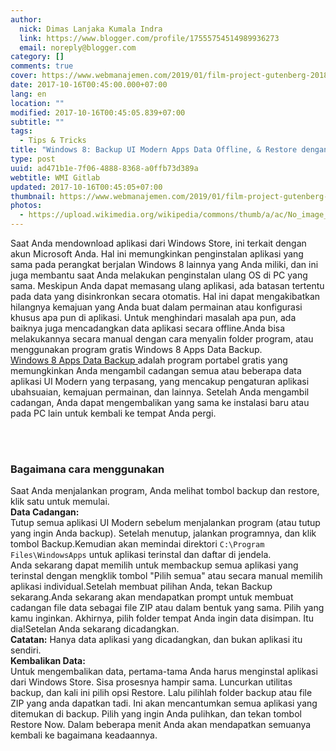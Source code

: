 ```yaml
---
author:
  nick: Dimas Lanjaka Kumala Indra
  link: https://www.blogger.com/profile/17555754514989936273
  email: noreply@blogger.com
category: []
comments: true
cover: https://www.webmanajemen.com/2019/01/film-project-gutenberg-2018-subtitle/ab93c1b0256b581497d4d4eabe9ad5c3.png
date: 2017-10-16T00:45:00.000+07:00
lang: en
location: ""
modified: 2017-10-16T00:45:05.839+07:00
subtitle: ""
tags:
  - Tips & Tricks
title: "Windows 8: Backup UI Modern Apps Data Offline, & Restore dengan mudah"
type: post
uuid: ad471b1e-7f06-4888-8368-a0ffb73d389a
webtitle: WMI Gitlab
updated: 2017-10-16T00:45:05+07:00
thumbnail: https://www.webmanajemen.com/2019/01/film-project-gutenberg-2018-subtitle/ab93c1b0256b581497d4d4eabe9ad5c3.png
photos:
  - https://upload.wikimedia.org/wikipedia/commons/thumb/a/ac/No_image_available.svg/2048px-No_image_available.svg.png
---
```


Saat Anda mendownload aplikasi dari Windows Store, ini terkait dengan akun     Microsoft Anda. Hal ini memungkinkan penginstalan aplikasi yang sama pada     perangkat berjalan Windows 8 lainnya yang Anda miliki, dan ini juga     membantu saat Anda melakukan penginstalan ulang OS di PC yang sama.     Meskipun Anda dapat memasang ulang aplikasi, ada batasan tertentu pada data     yang disinkronkan secara otomatis. Hal ini dapat mengakibatkan hilangnya     kemajuan yang Anda buat dalam permainan atau konfigurasi khusus apa pun di     aplikasi. Untuk menghindari masalah apa pun, ada baiknya juga mencadangkan     data aplikasi secara offline.Anda bisa melakukannya secara manual dengan     cara menyalin folder program, atau menggunakan program gratis Windows 8     Apps Data Backup. <br><a href="http://translate.googleusercontent.com/translate_c?depth=2&amp;nv=1&amp;rurl=translate.google.com&amp;sl=en&amp;sp=nmt4&amp;tl=id&amp;u=http://www.marcoronline.net/index.php/download/6-sicurezza4/639-windows-8-apps-data-backup.html&amp;usg=ALkJrhgjO-oC4fsfBUeW-8kWXusAulHRmQ" rel="noopener noreferer nofollow" target="_blank">        Windows 8 Apps Data Backup     </a>    adalah program portabel gratis yang memungkinkan Anda mengambil cadangan     semua atau beberapa data aplikasi UI Modern yang terpasang, yang mencakup     pengaturan aplikasi ubahsuaian, kemajuan permainan, dan lainnya. Setelah     Anda mengambil cadangan, Anda dapat mengembalikan yang sama ke instalasi     baru atau pada PC lain untuk kembali ke tempat Anda pergi.     <br><br><div><br></div><div><h3>        Bagaimana cara menggunakan     </h3>Saat Anda menjalankan program, Anda melihat tombol backup dan restore,         klik satu untuk memulai.     <br><center>        <ins id="aswift_0_expand"><ins id="aswift_0_anchor"></ins></ins>    </center><strong>Data Cadangan:</strong>        <br>        Tutup semua aplikasi UI Modern sebelum menjalankan program (atau tutup         yang ingin Anda backup). Setelah menutup, jalankan programnya, dan klik tombol Backup.Kemudian akan memindai direktori        <code>C:\Program Files\WindowsApps</code> untuk aplikasi terinstal dan         daftar di jendela.     <br>Anda sekarang dapat memilih untuk membackup semua aplikasi yang         terinstal dengan mengklik tombol "Pilih semua" atau secara manual         memilih aplikasi individual.Setelah membuat pilihan Anda, tekan Backup         sekarang.Anda sekarang akan mendapatkan prompt untuk membuat cadangan         file data sebagai file ZIP atau dalam bentuk yang sama. Pilih yang kamu         inginkan. Akhirnya, pilih folder tempat Anda ingin data disimpan. Itu         dia!Setelan Anda sekarang dicadangkan.     <br><strong>Catatan:</strong>        Hanya data aplikasi yang dicadangkan, dan bukan aplikasi itu sendiri.     <br><strong>Kembalikan Data:</strong>        <br>        Untuk mengembalikan data, pertama-tama Anda harus menginstal aplikasi         dari Windows Store. Sisa prosesnya hampir sama. Luncurkan utilitas         backup, dan kali ini pilih opsi Restore. Lalu pilihlah folder backup         atau file ZIP yang anda dapatkan tadi. Ini akan mencantumkan semua         aplikasi yang ditemukan di backup. Pilih yang ingin Anda pulihkan, dan         tekan tombol Restore Now. Dalam beberapa menit Anda akan mendapatkan         semuanya kembali ke bagaimana keadaannya.     </div>